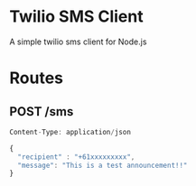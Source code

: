 # Twilio SMS Client
A simple twilio sms client for Node.js

# Routes
## POST /sms
```javascript
Content-Type: application/json

{
  "recipient" : "+61xxxxxxxxx",
  "message": "This is a test announcement!!"
}
```

